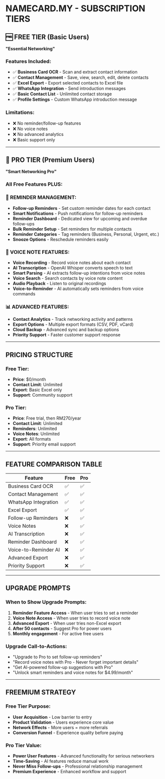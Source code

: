 # NAMECARD.MY - SUBSCRIPTION TIERS

## 🆓 FREE TIER (Basic Users)
**"Essential Networking"**

### Features Included:
- ✅ **Business Card OCR** - Scan and extract contact information
- ✅ **Contact Management** - Save, view, search, edit, delete contacts
- ✅ **Excel Export** - Export selected contacts to Excel file
- ✅ **WhatsApp Integration** - Send introduction messages
- ✅ **Basic Contact List** - Unlimited contact storage
- ✅ **Profile Settings** - Custom WhatsApp introduction message

### Limitations:
- ❌ No reminder/follow-up features
- ❌ No voice notes
- ❌ No advanced analytics
- ❌ Basic support only

---

## 💎 PRO TIER (Premium Users)
**"Smart Networking Pro"**

### All Free Features PLUS:

### 🔔 REMINDER MANAGEMENT:
- **Follow-up Reminders** - Set custom reminder dates for each contact
- **Smart Notifications** - Push notifications for follow-up reminders
- **Reminder Dashboard** - Dedicated view for upcoming and overdue follow-ups
- **Bulk Reminder Setup** - Set reminders for multiple contacts
- **Reminder Categories** - Tag reminders (Business, Personal, Urgent, etc.)
- **Snooze Options** - Reschedule reminders easily

### 🎤 VOICE NOTE FEATURES:
- **Voice Recording** - Record voice notes about each contact
- **AI Transcription** - OpenAI Whisper converts speech to text
- **Smart Parsing** - AI extracts follow-up intentions from voice notes
- **Voice Search** - Search contacts by voice note content
- **Audio Playback** - Listen to original recordings
- **Voice-to-Reminder** - AI automatically sets reminders from voice commands

### 📊 ADVANCED FEATURES:
- **Contact Analytics** - Track networking activity and patterns
- **Export Options** - Multiple export formats (CSV, PDF, vCard)
- **Cloud Backup** - Advanced sync and backup options
- **Priority Support** - Faster customer support response

---

## PRICING STRUCTURE

### Free Tier:
- **Price**: $0/month
- **Contact Limit**: Unlimited
- **Export**: Basic Excel only
- **Support**: Community support

### Pro Tier:
- **Price**: Free trial, then RM270/year 
- **Contact Limit**: Unlimited
- **Reminders**: Unlimited
- **Voice Notes**: Unlimited
- **Export**: All formats
- **Support**: Priority email support

---

## FEATURE COMPARISON TABLE

| Feature | Free | Pro |
|---------|------|-----|
| Business Card OCR | ✅ | ✅ |
| Contact Management | ✅ | ✅ |
| WhatsApp Integration | ✅ | ✅ |
| Excel Export | ✅ | ✅ |
| Follow-up Reminders | ❌ | ✅ |
| Voice Notes | ❌ | ✅ |
| AI Transcription | ❌ | ✅ |
| Reminder Dashboard | ❌ | ✅ |
| Voice-to-Reminder AI | ❌ | ✅ |
| Advanced Export | ❌ | ✅ |
| Priority Support | ❌ | ✅ |

---

## UPGRADE PROMPTS

### When to Show Upgrade Prompts:
1. **Reminder Feature Access** - When user tries to set a reminder
2. **Voice Note Access** - When user tries to record voice note
3. **Advanced Export** - When user tries non-Excel export
4. **After 50 contacts** - Suggest Pro for power users
5. **Monthly engagement** - For active free users

### Upgrade Call-to-Actions:
- "Upgrade to Pro to set follow-up reminders"
- "Record voice notes with Pro - Never forget important details"
- "Get AI-powered follow-up suggestions with Pro"
- "Unlock smart reminders and voice notes for $4.99/month"

---

## FREEMIUM STRATEGY

### Free Tier Purpose:
- **User Acquisition** - Low barrier to entry
- **Product Validation** - Users experience core value
- **Network Effects** - More users = more referrals
- **Conversion Funnel** - Experience quality before paying

### Pro Tier Value:
- **Power User Features** - Advanced functionality for serious networkers
- **Time-Saving** - AI features reduce manual work
- **Never Miss Follow-ups** - Professional relationship management
- **Premium Experience** - Enhanced workflow and support